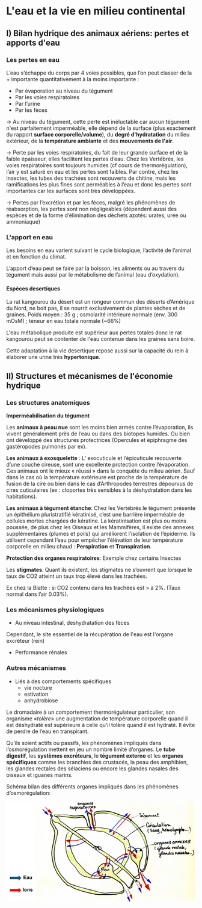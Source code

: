 # L'eau et la vie en milieu continental

## I) Bilan hydrique des animaux aériens: pertes et apports d'eau

### Les pertes en eau

L’eau s’échappe du corps par 4 voies possibles, que l’on peut classer de la + importante quantitativement à la moins importante :

* Par évaporation au niveau du tégument
* Par les voies respiratoires
* Par l’urine
* Par les fèces

-> Au niveau du tégument, cette perte est inéluctable car aucun tégument n'est parfaitement imperméable, elle dépend de la surface (plus exactement du rapport **surface corporelle/volume**), du **degré d'hydratation** du milieu extérieur, de la **température ambiante** et des **mouvements de l'air**.

-> Perte par les voies respiratoires, du fait de leur grande surface et de
la faible épaisseur, elles facilitent les pertes d’eau. Chez les Vertébrés, les voies respiratoires sont toujours humides (cf cours de thermorégulation), l’air y est saturé en eau et les pertes sont faibles. Par contre, chez les insectes, les tubes des trachées sont recouverts de chitine, mais les ramifications les plus fines sont perméables à l’eau et donc les pertes sont importantes car les surfaces sont très développées.

-> Pertes par l’excrétion et par les fèces, malgré les phénomènes de
réabsorption, les pertes sont non négligeables (dépendent aussi des espèces
et de la forme d’élimination des déchets azotés: urates, urée ou ammoniaque)

### L'apport en eau

Les besoins en eau varient suivant le cycle biologique, l’activité de l’animal et en fonction du climat.

L’apport d’eau peut se faire par la boisson, les aliments ou au travers du tégument mais aussi par le métabolisme de l’animal (eau d’oxydation).

#### Espèces desertiques

La rat kangourou du désert est un rongeur commun des déserts d’Amérique du Nord, ne boit pas, il se nourrit exclusivement de plantes sèches et de graines. Poids moyen : 35 g ; osmolarité intérieure normale (env. 300 mOsM) ; teneur en eau totale normale (~66%)

L'eau métabolique produite est supérieur aux pertes totales donc le rat kangourou peut se contenter de l'eau contenue dans les graines sans boire.

Cette adaptation à la vie desertique repose aussi sur la capacité du rein à élaborer une urine très **hypertonique**.

## II) Structures et mécanismes de l'économie hydrique

### Les structures anatomiques

**Imperméabilisation du tégument**

Les **animaux à peau nue** sont les moins bien armés contre l’évaporation, ils vivent généralement près de l’eau ou dans des biotopes humides. Ou bien ont développé des structures protectrices (Opercules et épiphragme des gastéropodes pulmonés par ex).

**Les animaux à exosquelette** : L’ exocuticule et l’épicuticule recouverte d’une couche cireuse, sont une excellente protection contre l’évaporation. Ces animaux ont le mieux « réussi » dans la conquête du milieu aérien. Sauf dans le cas où la température extérieure est proche de la température de fusion de la cire ou bien dans le cas d’Arthropodes terrestres dépourvus de cires cuticulaires (ex : cloportes très sensibles à la déshydratation dans les habitations).

**Les animaux à tégument étanche**: Chez les Vertébrés le tégument présente un épithélium pluristratifié kératinisé, c’est une barrière imperméable de cellules mortes chargées de kératine. La kératinisation est plus ou moins poussée, de plus chez les Oiseaux et les Mammifères, il existe des annexes supplémentaires (plumes et poils) qui améliorent l’isolation de l’épiderme.
Ils utilisent cependant l’eau pour empêcher l’élévation de leur température corporelle en milieu chaud : **Perspiration** et **Transpiration**.

**Protection des organes respiratoires**: Exemple chez certains Insectes 

Les **stigmates**. Quant ils existent, les stigmates ne s’ouvrent que lorsque le taux de CO2 atteint un taux trop élevé dans les trachées.

Ex chez la Blatte : si CO2 contenu dans les trachées est > à 2%. (Taux normal dans l’air 0.03%).
 
### Les mécanismes physiologiques

* Au niveau intestinal, deshydratation des fèces

Cependant, le site essentiel de la récupération de l'eau est l'organe excréteur (rein)

* Performance rénales

### Autres mécanismes

* Liés à des comportements spécifiques
	* vie nocture
    * estivation
    * anhydrobiose


Le dromadaire à un comportement thermorégulateur particulier, son organisme «*tolère*» une augmentation de température corporelle quand il est déshydraté est supérieure à celle qu’il tolère quand il est hydraté. Il évite de perdre de l’eau en transpirant.

Qu’ils soient actifs ou passifs, les phénomènes impliqués dans l’osmorégulation mettent en jeu un nombre limité d’organes.
Le **tube digestif**, les **systèmes excréteurs**, le **tégument externe** et les **organes spécifiques** comme les branchies des crustacés, la peau des amphibien, les glandes rectales des sélaciens ou encore les glandes nasales des oiseaux et iguanes marins.

Schéma bilan des différents organes impliqués dans les phénomènes d’osmorégulation:

![Schéma bilan](Images/Schémabilanosmorégulation.JPG)
